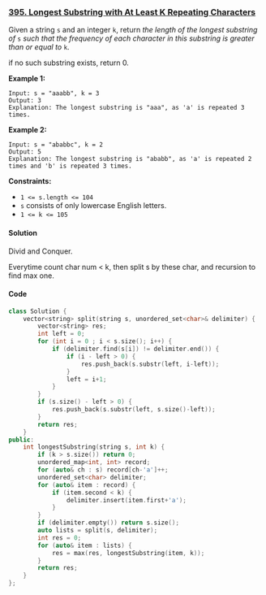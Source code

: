 ### [395. Longest Substring with At Least K Repeating Characters](https://leetcode.com/problems/longest-substring-with-at-least-k-repeating-characters/)

Given a string `s` and an integer `k`, return *the length of the longest substring of* `s` *such that the frequency of each character in this substring is greater than or equal to* `k`.

if no such substring exists, return 0.

 

**Example 1:**

```
Input: s = "aaabb", k = 3
Output: 3
Explanation: The longest substring is "aaa", as 'a' is repeated 3 times.
```

**Example 2:**

```
Input: s = "ababbc", k = 2
Output: 5
Explanation: The longest substring is "ababb", as 'a' is repeated 2 times and 'b' is repeated 3 times.
```

 

**Constraints:**

- `1 <= s.length <= 104`
- `s` consists of only lowercase English letters.
- `1 <= k <= 105`

#### Solution

Divid and Conquer.

Everytime count char num < k, then split s by these char, and recursion to find max one.

#### Code

```c++
class Solution {
    vector<string> split(string s, unordered_set<char>& delimiter) {
        vector<string> res;
        int left = 0;
        for (int i = 0 ; i < s.size(); i++) {
            if (delimiter.find(s[i]) != delimiter.end()) {
                if (i - left > 0) {
                    res.push_back(s.substr(left, i-left));
                }
                left = i+1;
            }
        }
        if (s.size() - left > 0) {
            res.push_back(s.substr(left, s.size()-left));
        }
        return res;
    }
public:
    int longestSubstring(string s, int k) {
        if (k > s.size()) return 0;
        unordered_map<int, int> record;
        for (auto& ch : s) record[ch-'a']++;
        unordered_set<char> delimiter;
        for (auto& item : record) {
            if (item.second < k) {
                delimiter.insert(item.first+'a');
            }
        }
        if (delimiter.empty()) return s.size();
        auto lists = split(s, delimiter);
        int res = 0;
        for (auto& item : lists) {
            res = max(res, longestSubstring(item, k));
        }
        return res;
    }
};
```



